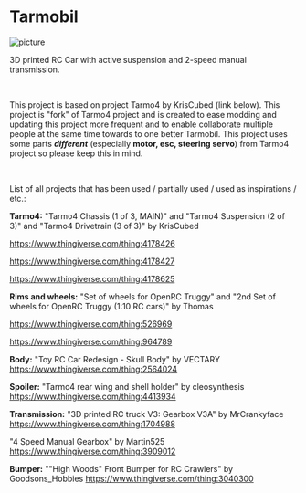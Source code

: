 # **Tarmobil**

![picture](https://github.com/jano305/tarmobil/blob/main/_media/tarmobil.png?raw=true)

3D printed RC Car with active suspension and 2-speed manual transmission.

&nbsp;

This project is based on project Tarmo4 by KrisCubed (link below). This project is "fork" of Tarmo4 project and is created to ease modding and updating this project more frequent and to enable collaborate multiple people at the same time towards to one better Tarmobil. This project uses some parts ***different*** (especially **motor, esc, steering servo**) from Tarmo4 project so please keep this in mind.

&nbsp;

List of all projects that has been used / partially used / used as inspirations / etc.:

**Tarmo4:**
"Tarmo4 Chassis (1 of 3, MAIN)" and "Tarmo4 Suspension (2 of 3)" and "Tarmo4 Drivetrain (3 of 3)" by KrisCubed

https://www.thingiverse.com/thing:4178426

https://www.thingiverse.com/thing:4178427

https://www.thingiverse.com/thing:4178625

**Rims and wheels:**
"Set of wheels for OpenRC Truggy" and "2nd Set of wheels for OpenRC Truggy (1:10 RC cars)" by Thomas

https://www.thingiverse.com/thing:526969

https://www.thingiverse.com/thing:964789

**Body:**
"Toy RC Car Redesign - Skull Body" by VECTARY
https://www.thingiverse.com/thing:2564024

**Spoiler:**
"Tarmo4 rear wing and shell holder" by cleosynthesis
https://www.thingiverse.com/thing:4413934

**Transmission:**
"3D printed RC truck V3: Gearbox V3A" by MrCrankyface
https://www.thingiverse.com/thing:1704988

"4 Speed Manual Gearbox" by Martin525
https://www.thingiverse.com/thing:3909012

**Bumper:**
""High Woods" Front Bumper for RC Crawlers" by Goodsons_Hobbies
https://www.thingiverse.com/thing:3040300
